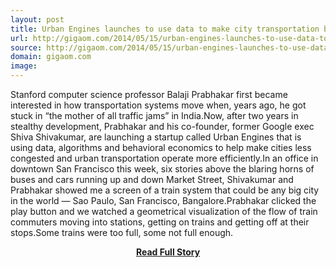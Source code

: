 ```yaml
---
layout: post
title: Urban Engines launches to use data to make city transportation better
url: http://gigaom.com/2014/05/15/urban-engines-launches-to-use-data-to-make-city-transportation-better/
source: http://gigaom.com/2014/05/15/urban-engines-launches-to-use-data-to-make-city-transportation-better/
domain: gigaom.com
image: 
---
```


<p>Stanford computer science professor Balaji Prabhakar first became interested in how transportation systems move when, years ago, he got stuck in “the mother of all traffic jams” in India.Now, after two years in stealthy development, Prabhakar and his co-founder, former Google exec Shiva Shivakumar, are launching a startup called Urban Engines that is using data, algorithms and behavioral economics to help make cities less congested and urban transportation operate more efficiently.In an office in downtown San Francisco this week, six stories above the blaring horns of buses and cars running up and down Market Street, Shivakumar and Prabhakar showed me a screen of a train system that could be any big city in the world — Sao Paulo, San Francisco, Bangalore.Prabhakar clicked the play button and we watched a geometrical visualization of the flow of train commuters moving into stations, getting on trains and getting off at their stops.Some trains were too full, some not full enough.</p>
<center><p><a href="http://gigaom.com/2014/05/15/urban-engines-launches-to-use-data-to-make-city-transportation-better/" style='padding:25px; font-sze:18px; font-weight: bold;'>Read Full Story</a></p></center>
